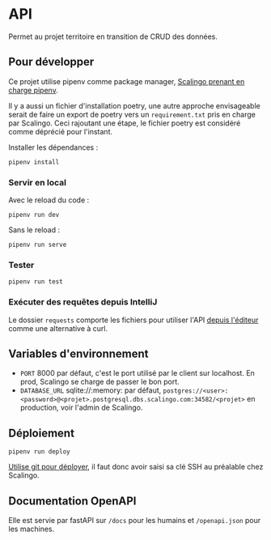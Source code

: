 # API
Permet au projet territoire en transition de CRUD des données.

## Pour développer
Ce projet utilise pipenv comme package manager, [Scalingo prenant en charge pipenv](https://doc.scalingo.com/languages/python/start).

Il y a aussi un fichier d'installation poetry, une autre approche envisageable serait de faire un export de poetry vers un `requirement.txt` pris en charge par Scalingo. Ceci rajoutant une étape, le fichier poetry est considéré comme déprécié pour l'instant.

Installer les dépendances :
```shell
pipenv install
```

### Servir en local 
Avec le reload du code :
```shell
pipenv run dev
```

Sans le reload :
```shell
pipenv run serve
```

### Tester
```shell
pipenv run test
```

### Exécuter des requêtes depuis IntelliJ
Le dossier `requests` comporte les fichiers pour utiliser l'API [depuis l'éditeur](https://www.jetbrains.com/help/idea/http-client-in-product-code-editor.html) comme une alternative à curl.

## Variables d'environnement
- `PORT` 8000 par défaut, c'est le port utilisé par le client sur localhost. En prod, Scalingo se charge de passer le bon port.
- `DATABASE_URL` sqlite://:memory: par défaut, `postgres://<user>:<password>@<projet>.postgresql.dbs.scalingo.com:34582/<projet>` en production, voir l'admin de Scalingo.

## Déploiement
```shell
pipenv run deploy
```
[Utilise git pour déployer](https://doc.scalingo.com/platform/deployment/deploy-with-git), il faut donc avoir saisi sa clé SSH au préalable chez Scalingo.

## Documentation OpenAPI
Elle est servie par fastAPI sur `/docs` pour les humains et `/openapi.json` pour les machines.



